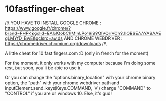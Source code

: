 # 10fastfinger-cheat

/!\ YOU HAVE TO INSTALL GOOGLE CHROME : https://www.google.fr/chrome/?brand=FHFK&gclid=EAIaIQobChMInLPo16iS8QIVQrrVCh3JlQBSEAAYASAAEgLMYfD_BwE&gclsrc=aw.ds
AND CHROME WEBDRIVER : https://chromedriver.chromium.org/downloads /!\


A little cheat for 10 fast fingers.com :D (only in french for the moment)

For the moment, it only works with my computer because i'm doing some test, but soon, you'll be able to use it.

Or you can change the "options.binary_location" with your chrome binary option, the "path" with your chrome webdriver path and  inputElement.send_keys(Keys.COMMAND, 'v') change "COMMAND" to "CONTROL" if you are on windows 10. Else, it's gud !
